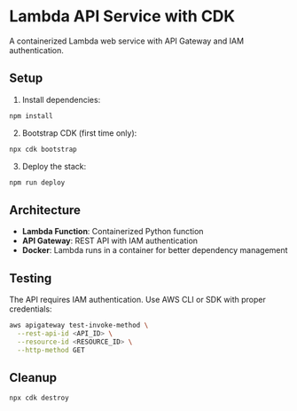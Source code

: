 # Lambda API Service with CDK

A containerized Lambda web service with API Gateway and IAM authentication.

## Setup

1. Install dependencies:
```bash
npm install
```

2. Bootstrap CDK (first time only):
```bash
npx cdk bootstrap
```

3. Deploy the stack:
```bash
npm run deploy
```

## Architecture

- **Lambda Function**: Containerized Python function
- **API Gateway**: REST API with IAM authentication
- **Docker**: Lambda runs in a container for better dependency management

## Testing

The API requires IAM authentication. Use AWS CLI or SDK with proper credentials:

```bash
aws apigateway test-invoke-method \
  --rest-api-id <API_ID> \
  --resource-id <RESOURCE_ID> \
  --http-method GET
```

## Cleanup

```bash
npx cdk destroy
```
